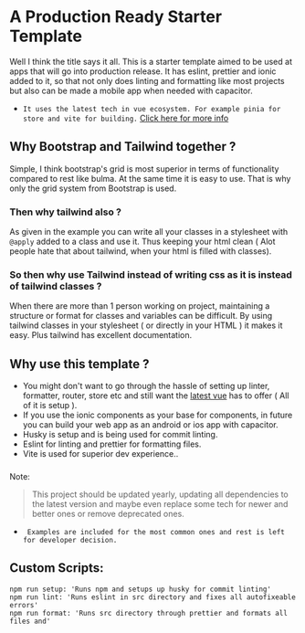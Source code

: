 # A Production Ready Starter Template
Well I think the title says it all. This is a starter template aimed to be used at apps that will go into production release. It has eslint, prettier and ionic added to it, so that not only does linting and formatting like most projects but also can be made a mobile app when needed with capacitor. 
* `It uses the latest tech in vue ecosystem. For example pinia for store and vite for building.` [Click here for more info](https://twitter.com/youyuxi/status/1464058813649088516?lang=en)

## Why Bootstrap and Tailwind together ?
Simple, I think bootstrap's grid is most superior in terms of functionality compared to rest like bulma. At the same time it is easy to use. That is why only the grid system from Bootstrap is used.

### Then why tailwind also ?
As given in the example you can write all your classes in a stylesheet with `@apply` added to a class and use it. Thus keeping your html clean ( Alot people hate that about tailwind, when your html is filled with classes). 

### So then why use Tailwind instead of writing css as it is instead of tailwind classes ?
When there are more than 1 person working on project, maintaining a structure or format for classes and variables can be difficult. By using tailwind classes in your stylesheet ( or directly in your HTML ) it makes it easy. Plus tailwind has excellent documentation. 

## Why use this template ?
* You might don't want to go through the hassle of setting up linter, formatter, router, store etc and still want the [latest vue](https://twitter.com/youyuxi/status/1464058813649088516?lang=en) has to offer ( All of it is setup ). 
*  If you use the ionic components as your base for components, in future you can build your web app as an android or ios app with capacitor.
* Husky is setup and is being used for commit linting.
* Eslint for linting and prettier for formatting files.
* Vite is used for superior dev experience..

### 

Note: 
> This project should be updated yearly, updating all dependencies to the latest version and maybe even replace some tech for newer and better ones or remove deprecated ones.

* ` Examples are included for the most common ones and rest is left for developer decision.`

## Custom Scripts:
```
npm run setup: 'Runs npm and setups up husky for commit linting'
npm run lint: 'Runs eslint in src directory and fixes all autofixeable errors'
npm run format: 'Runs src directory through prettier and formats all files and'
```
